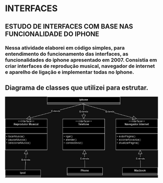# INTERFACES

## ESTUDO DE INTERFACES COM BASE NAS FUNCIONALIDADE DO IPHONE

### Nessa atividade elaborei em código simples, para entendimento do funcionamento das interfaces, as funcionalidades do iphone apresentado em 2007. Consistia em criar interfaces de reprodução musical, navegador de internet e aparelho de ligação e implementar todas no Iphone.

## Diagrama de classes que utilizei para estrutar.

![Diagrama de classe](src/img/UMLIphone.png)


